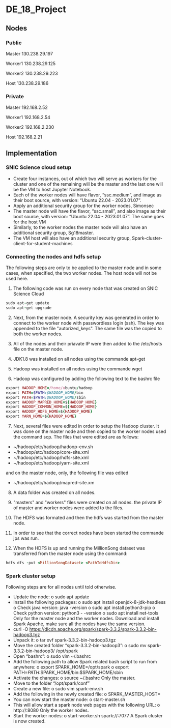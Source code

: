 # DE_18_Project

## Nodes 

### Public
Master  130.238.29.197

Worker1 130.238.29.125

Worker2 130.238.29.223

Host 130.238.29.186

### Private
Master 192.168.2.52

Worker1 192.168.2.54

Worker2 192.168.2.230

Host 192.168.2.21


## Implementation

### SNIC Science cloud setup

-	Create four instances, out of which two will serve as workers for the cluster and one of the remaining will be the master and the last one will be the VM to host Jupyter Notebook.
-	Each of the worker nodes will have flavor, “ssc.medium”, and image as their boot source, with version: “Ubuntu 22.04 - 2023.01.07”.
-	Apply an additional security group for the worker nodes, Simonsec
-	The master node will have the flavor, “ssc.small”, and also image as their boot source, with version: “Ubuntu 22.04 - 2023.01.07”. The same goes for the host VM
-	Similarly, to the worker nodes the master node will also have an additional security group, Sg18master.
-	The VM host will also have an additional security group, Spark-cluster-client-for-student-machines

### Connecting the nodes and hdfs setup
The following steps are only to be applied to the master node and in some cases, when specified, the two worker nodes. The host node will not be used here.

1. The following code was run on every node that was created on SNIC Science Cloud

```ruby
sudo apt-get update
sudo apt-get upgrade 
```        

2. Next, from the master node. A security key was generated in order to connect to the worker node with passwordless login (ssh). The key was appended to the file "autorized\_keys". The same file was the copied to both the worker nodes.

3. All of the nodes and their priavate IP were then added to the /etc/hosts file on the master node.

4. JDK1.8 was installed on all nodes using the commande apt-get

5. Hadoop was installed on all nodes using the commande wget

6. Hadoop was configured by adding the following text to the bashrc file

```ruby
export HADOOP_HOME=/home/ubuntu/hadoop
export PATH=$PATH:$HADOOP_HOME/bin
export PATH=$PATH:$HADOOP_HOME/sbin
export HADOOP_MAPRED_HOME=${HADOOP_HOME}
export HADOOP_COMMON_HOME=${HADOOP_HOME}
export HADOOP_HDFS_HOME=${HADOOP_HOME}
export YARN_HOME=${HADOOP_HOME}
```
        
7. Next, several files were edited in order to setup the Hadoop cluster. It was done on the master node and then copied to the worker nodes used the command scp. The files that were edited are as follows:

- ~/hadoop/etc/hadoop/hadoop-env.sh
- ~/hadoop/etc/hadoop/core-site.xml
- ~/hadoop/etc/hadoop/hdfs-site.xml
- ~/hadoop/etc/hadoop/yarn-site.xml

and on the master node, only, the following file was edited

- ~/hadoop/etc/hadoop/mapred-site.xm

     
8. A data folder was created on all nodes.

9. "masters" and "workers" files were created on all nodes. the private IP of master and worker nodes were added to the files.

10. The HDFS was formated and then the hdfs was started from the master node.

11. In order to see that the correct nodes have been started the commande jps was run.

12. When the HDFS is up and running the MillionSong dataset was transferred from the master node using the command:

```ruby
hdfs dfs -put <MillionSongDataset> <PathToHdfsDir>
```

### Spark cluster setup
Following steps are for all nodes until told otherwise.
-	Update the node: 
o	sudo apt update
-	Install the following packages: 
o	sudo apt install openjdk-8-jdk-headless
o	Check java version: java  -version
o	sudo apt install python3-pip
o	Check python version: python3 - -version
o	sudo apt install net-tools
Only for the master node and the worker nodes.
Download and install Spark Apache, make sure all the nodes have the same version.
-	curl -O https://dlcdn.apache.org/spark/spark-3.3.2/spark-3.3.2-bin-hadoop3.tgz
-	Unpack it: 
o	tar xvf  spark-3.3.2-bin-hadoop3.tgz
-	Move the created folder “spark-3.3.2-bin-hadoop3”: 
o	sudo mv spark-3.3.2-bin-hadoop3/ /opt/spark
-	Open “bashrc”: 
o	sudo vim ~/.bashrc 
-	Add the following path to allow Spark related bash script to run from anywhere: 
o	export SPARK_HOME=/opt/spark
o	export PATH=$PATH:$SPARK_HOME/bin:$SPARK_HOME/sbin
-	Activate the changes:
o	source ~/.bashrc
Only the master.
-	Move to the folder “/opt/spark/conf”
-	Create a new file: 
o	sudo vim spark-env.sh
-	Add the following in the newly created file:
o	SPARK_MASTER_HOST=<master private IP>
-	You can now start the master node:
o	start-master.sh
-	This will allow start a spark node web pages with the following URL:
o	http://<master float IP>:8080
Only the worker nodes.
-	Start the worker nodes:
o	start-worker.sh spark://<master private IP>:7077
A Spark cluster is now created.

